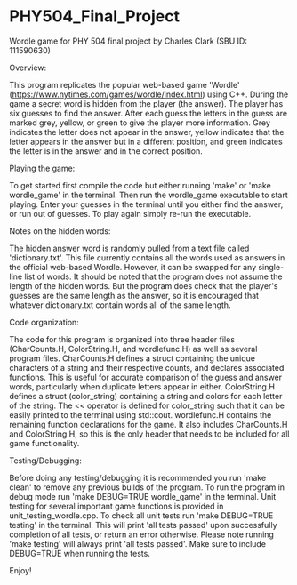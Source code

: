 # PHY504_Final_Project
Wordle game for PHY 504 final project
by Charles Clark (SBU ID: 111590630)

Overview:

This program replicates the popular web-based game 'Wordle' (https://www.nytimes.com/games/wordle/index.html) using C++. 
During the game a secret word is hidden from the player (the answer). The player has six guesses to find the answer. 
After each guess the letters in the guess are marked grey, yellow, or green to give the player more information. 
Grey indicates the letter does not appear in the answer, yellow indicates that the letter appears in the answer but in a different position, and green indicates the letter is in the answer and in the correct position. 

Playing the game:

To get started first compile the code but either running 'make' or 'make wordle_game' in the terminal. Then run the wordle_game executable to start playing. Enter your guesses in the terminal until you either find the answer, or run out of guesses. To play again simply re-run the executable.

Notes on the hidden words:

The hidden answer word is randomly pulled from a text file called 'dictionary.txt'. This file currently contains all the words used as answers in the official web-based Wordle. However, it can be swapped for any single-line list of words. 
It should be noted that the program does not assume the length of the hidden words. But the program does check that the player's guesses are the same length as the answer, so it is encouraged that whatever dictionary.txt contain words all of the same length. 

Code organization:

The code for this program is organized into three header files (CharCounts.H, ColorString.H, and wordlefunc.H) as well as several program files. 
CharCounts.H defines a struct containing the unique characters of a string and their respective counts, and declares associated functions. This is useful for accurate comparison of the guess and answer words, particularly when duplicate letters appear in either.
ColorString.H defines a struct (color_string) containing a string and colors for each letter of the string. The << operator is defined for color_string such that it can be easily printed to the terminal using std::cout.
wordlefunc.H contains the remaining function declarations for the game. It also includes CharCounts.H and ColorString.H, so this is the only header that needs to be included for all game functionality.

Testing/Debugging:

Before doing any testing/debugging it is recommended you run 'make clean' to remove any previous builds of the program.
To run the program in debug mode run 'make DEBUG=TRUE wordle_game' in the terminal. 
Unit testing for several important game functions is provided in unit_testing_wordle.cpp. To check all unit tests run 'make DEBUG=TRUE testing' in the terminal. This will print 'all tests passed' upon successfully completion of all tests, or return an error otherwise. 
Please note running 'make testing' will always print 'all tests passed'. Make sure to include DEBUG=TRUE when running the tests.

Enjoy!